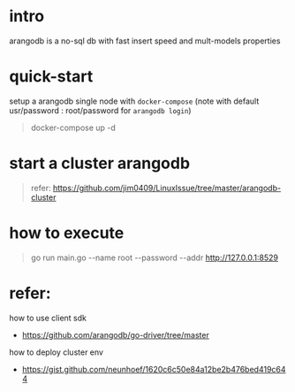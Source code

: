# intro
arangodb is a no-sql db with fast insert speed and mult-models properties


# quick-start
setup a arangodb single node with `docker-compose` (note with default usr/password : root/password for `arangodb login`)
> docker-compose up -d


# start a cluster arangodb
> refer: https://github.com/jim0409/LinuxIssue/tree/master/arangodb-cluster

# how to execute

> go run main.go --name root --password --addr http://127.0.0.1:8529


# refer:
how to use client sdk
- https://github.com/arangodb/go-driver/tree/master

how to deploy cluster env
- https://gist.github.com/neunhoef/1620c6c50e84a12be2b476bed419c644
